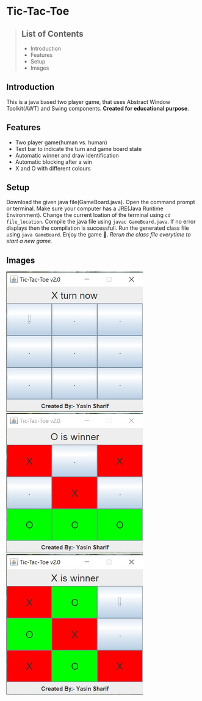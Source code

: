 # Tic-Tac-Toe


> ## List of Contents
> * Introduction
> * Features
> * Setup
> * Images

## Introduction
This is a java based two player game, that uses Abstract Window Toolkit(AWT) and Swing components. **Created for educational purpose**.

## Features
* Two player game(human vs. human)
* Text bar to indicate the turn and game board state
* Automatic winner and draw identification
* Automatic blocking after a win
* X and O with different colours

## Setup
Download the given java file(GameBoard.java). Open the command prompt or terminal. Make sure your computer has a JRE(Java Runtime Environment). Change the current loation of the terminal using `cd file_location`. Compile the java file using `javac GameBoard.java`. If no error displays then the compilation is successfull. Run the generated class file using `java GameBoard`. Enjoy the game 🙂. *Rerun the class file everytime to start a new game.*

## Images
![Gameboard](/assets/img1.jpg)
![O is winner](/assets/img2.jpg)
![X is winner](/assets/img3.jpg)
